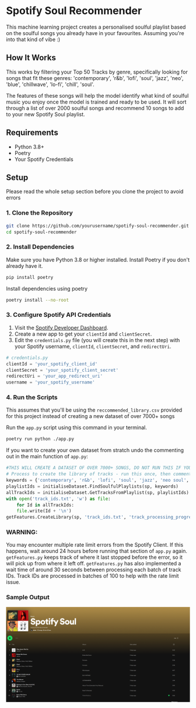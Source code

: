 # Spotify Soul Recommender

This machine learning project creates a personalised soulful playlist based on the soulful songs you already have in your favourites. Assuming you're into that kind of vibe :)

## How It Works

This works by filtering your Top 50 Tracks by genre, specifically looking for songs that fit these genres: 'contemporary', 'r&b', 'lofi', 'soul', 'jazz', 'neo', 'blue', 'chillwave', 'lo-fi', 'chill', 'soul'.

The features of these songs will help the model identify what kind of soulful music you enjoy once the model is trained and ready to be used. It will sort through a list of over 2000 soulful songs and recommend 10 songs to add to your new Spotify Soul playlist. 


## Requirements
- Python 3.8+
- Poetry
- Your Spotify Credentials
  
## Setup
Please read the whole setup section before you clone the project to avoid errors

### 1. Clone the Repository

```bash
git clone https://github.com/yourusername/spotify-soul-recommender.git
cd spotify-soul-recommender
```

### 2. Install Dependencies

Make sure you have Python 3.8 or higher installed. Install Poetry if you don't already have it. 

```bash
pip install poetry
```
Install dependencies using poetry
```bash
poetry install --no-root
```

### 3. Configure Spotify API Credentials

1. Visit the [Spotify Developer Dashboard](https://developer.spotify.com/dashboard/).
2. Create a new app to get your `clientId` and `clientSecret`.
3. Edit the `credentials.py` file (you will create this in the next step) with your Spotify username, `clientId`, `clientSecret`, and `redirectUri`.

```python
# credentials.py
clientId = 'your_spotify_client_id'
clientSecret = 'your_spotify_client_secret'
redirectUri = 'your_app_redirect_uri'
username = 'your_spotify_username'
```

### 4. Run the Scripts
This assumes that you'll be using the `reccommended_library.csv` provided for this project instead of creating a new dataset of over 7000+ songs 

Run the `app.py` script using this command in your terminal.
```bash
poetry run python ./app.py
```
If you want to create your own dataset from stratch undo the commenting out in the main function of `app.py`:
```python
#THIS WILL CREATE A DATASET OF OVER 7000+ SONGS, DO NOT RUN THIS IF YOU ARE USING THIS PROVIDED DATASET: reccomendations_library.csv
# Process to create the library of tracks - run this once, then comment it out. 
keywords = {'contemporary', 'r&b', 'lofi', 'soul', 'jazz', 'neo soul', 'blues', 'chillwave', 'lo-fi', 'chill', 'soul'}
playlistIds = initialiseDataset.FindSoulfulPlaylists(sp, keywords)
allTrackIds = initialiseDataset.GetTracksFromPlaylist(sp, playlistIds)
with open('track_ids.txt', 'w') as file:
    for Id in allTrackIds:
    file.write(Id + '\n')
getFeatures.CreateLibrary(sp, 'track_ids.txt', 'track_processing_progress.txt')
```
### WARNING:
You may encounter multiple rate limit errors from the Spotify Client. If this happens, wait around 24 hours before running that section of `app.py` again.
`getFeatures.py` keeps track of where it last stopped before the error, so it will pick up from where it left off. 
`getFeatures.py` has also implemented a wait time of around 30 seconds between processing each batch of track IDs.
Track IDs are processed in batches of 100 to help with the rate limit issue.  

### Sample Output
![Alt Text](./ImagesJupyterNotebook/SpotifyResults.PNG)

